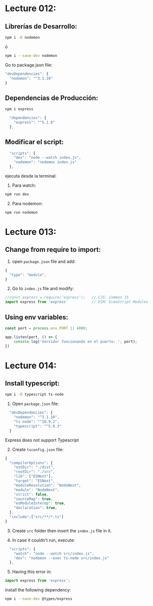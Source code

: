 # Lecture 012:

## Librerías de Desarrollo:
```bash
npm i -D nodemon
```
ó
```bash
npm i --save-dev nodemon
```

Go to package.json file:
```js
"devDependencies": {
  "nodemon": "^3.1.10"
}
```

## Dependencias de Producción:
```bash
npm i express
```

```js
  "dependencies": {
    "express": "^5.1.0"
  },
```

## Modificar el script:
```js
  "scripts": {
    "dev": "node --watch index.js",
    "nodemon": "nodemon index.js"
  },
```
ejecuta desde la terminal:
1. Para watch:
```bash
npm run dev
```

2. Para nodemon:
```bash
npm run nodemon
```

# Lecture 013:

## Change from require to import:
1. open `package.json` file and add:
```js
{
  "type": "module",
}
```

2. Go to `index.js` file and modify:
```js
//const express = require('express');   // CJS: Common JS
import express from 'express'           // ESM: EcmaScript Modules
```

## Using env variables:
```js
const port = process.env.PORT || 4000;

app.listen(port, () => {
    console.log('Servidor funcionando en el puerto: ', port);
})
```

# Lecture 014:

## Install typescript:
```bash
npm i -D typescript ts-node
```
1. Open `package.json` file:
```js
  "devDependencies": {
    "nodemon": "^3.1.10",
    "ts-node": "^10.9.2",
    "typescript": "^5.8.3"
  }
```
Express does not support Typescript


2. Create `tsconfig.json` file:
```js
{
  "compilerOptions": {
    "outDir": "./dist",
    "rootDir": "./src",
    "lib": ["ESNext"],
    "target": "ESNext",
    "moduleResolution": "NodeNext",
    "module": "NodeNext",
    "strict": false,
    "sourceMap": true,
    "esModuleInterop": true,
    "declaration": true,
  },
  "include":["src/**/*.ts"]
}
```

3. Create `src` folder then insert the `index.js` file in it.

4. In case it couldn't run, execute:
```js
  "scripts": {
    "watch": "node --watch src/index.js",
    "dev": "nodemon --exec ts-node src/index.js"
  },
```

5. Having this error in:
```js
import express from 'express';
```
install the following dependency:
```bash
npm i --save-dev @types/express
```